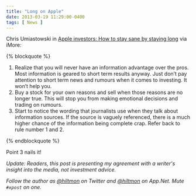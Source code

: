 ```yaml
---
title: "Long on Apple"
date: 2013-03-19 11:29:00-0400
tags: [ News ]
---
```


Chris Umiastowski in [Apple investors: How to stay sane by staying long](http://www.imore.com/apple-investors-how-stay-sane-staying-long) via iMore:

{% blockquote %}
<ol>
<li>Realize that you will never have an information advantage over the pros. Most information is geared to short term results anyway. Just don’t pay attention to short term news and rumours when it comes to investing. It won’t help you.</li>
<li>Buy a stock for your own reasons and sell when those reasons are no longer true. This will stop you from making emotional decisions and trading on rumours.</li>
<li>Start to notice the wording that journalists use when they talk about information sources. If the source is vaguely referenced, there is a much higher chance of the information being complete crap. Refer back to rule number 1 and 2.</li>
</ol>
{% endblockquote %}

Point 3 nails it!

*Update: Readers, this post is presenting my agreement with a writer's insight into the media, not investment advice.*

*Follow the author as [@hiltmon](https://twitter.com/hiltmon) on Twitter and [@hiltmon](http://alpha.app.net/hiltmon) on App.Net. Mute `#xpost` on one.*

